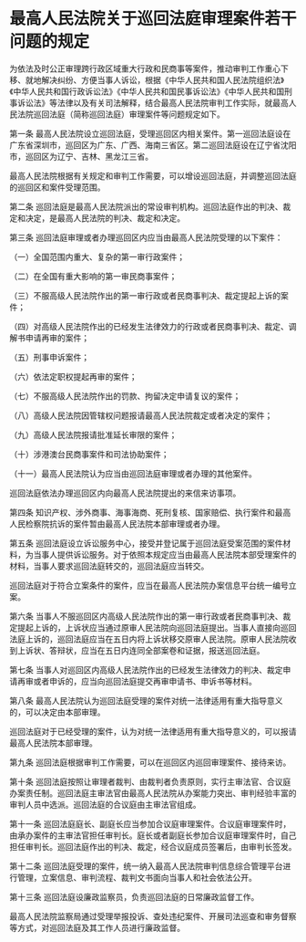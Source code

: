 # 最高人民法院关于巡回法庭审理案件若干问题的规定

为依法及时公正审理跨行政区域重大行政和民商事等案件，推动审判工作重心下移、就地解决纠纷、方便当事人诉讼，根据《中华人民共和国人民法院组织法》《中华人民共和国行政诉讼法》《中华人民共和国民事诉讼法》《中华人民共和国刑事诉讼法》等法律以及有关司法解释，结合最高人民法院审判工作实际，就最高人民法院巡回法庭（简称巡回法庭）审理案件等问题规定如下。

第一条 最高人民法院设立巡回法庭，受理巡回区内相关案件。第一巡回法庭设在广东省深圳市，巡回区为广东、广西、海南三省区。第二巡回法庭设在辽宁省沈阳市，巡回区为辽宁、吉林、黑龙江三省。

最高人民法院根据有关规定和审判工作需要，可以增设巡回法庭，并调整巡回法庭的巡回区和案件受理范围。

第二条 巡回法庭是最高人民法院派出的常设审判机构。巡回法庭作出的判决、裁定和决定，是最高人民法院的判决、裁定和决定。

第三条 巡回法庭审理或者办理巡回区内应当由最高人民法院受理的以下案件：

（一）全国范围内重大、复杂的第一审行政案件；

（二）在全国有重大影响的第一审民商事案件；

（三）不服高级人民法院作出的第一审行政或者民商事判决、裁定提起上诉的案件；

（四）对高级人民法院作出的已经发生法律效力的行政或者民商事判决、裁定、调解书申请再审的案件；

（五）刑事申诉案件；

（六）依法定职权提起再审的案件；

（七）不服高级人民法院作出的罚款、拘留决定申请复议的案件；

（八）高级人民法院因管辖权问题报请最高人民法院裁定或者决定的案件；

（九）高级人民法院报请批准延长审限的案件；

（十）涉港澳台民商事案件和司法协助案件；

（十一）最高人民法院认为应当由巡回法庭审理或者办理的其他案件。

巡回法庭依法办理巡回区内向最高人民法院提出的来信来访事项。

第四条 知识产权、涉外商事、海事海商、死刑复核、国家赔偿、执行案件和最高人民检察院抗诉的案件暂由最高人民法院本部审理或者办理。

第五条 巡回法庭设立诉讼服务中心，接受并登记属于巡回法庭受案范围的案件材料，为当事人提供诉讼服务。对于依照本规定应当由最高人民法院本部受理案件的材料，当事人要求巡回法庭转交的，巡回法庭应当转交。

巡回法庭对于符合立案条件的案件，应当在最高人民法院办案信息平台统一编号立案。

第六条 当事人不服巡回区内高级人民法院作出的第一审行政或者民商事判决、裁定提起上诉的，上诉状应当通过原审人民法院向巡回法庭提出。当事人直接向巡回法庭上诉的，巡回法庭应当在五日内将上诉状移交原审人民法院。原审人民法院收到上诉状、答辩状，应当在五日内连同全部案卷和证据，报送巡回法庭。

第七条 当事人对巡回区内高级人民法院作出的已经发生法律效力的判决、裁定申请再审或者申诉的，应当向巡回法庭提交再审申请书、申诉书等材料。

第八条 最高人民法院认为巡回法庭受理的案件对统一法律适用有重大指导意义的，可以决定由本部审理。

巡回法庭对于已经受理的案件，认为对统一法律适用有重大指导意义的，可以报请最高人民法院本部审理。

第九条 巡回法庭根据审判工作需要，可以在巡回区内巡回审理案件、接待来访。

第十条 巡回法庭按照让审理者裁判、由裁判者负责原则，实行主审法官、合议庭办案责任制。巡回法庭主审法官由最高人民法院从办案能力突出、审判经验丰富的审判人员中选派。巡回法庭的合议庭由主审法官组成。

第十一条 巡回法庭庭长、副庭长应当参加合议庭审理案件。合议庭审理案件时，由承办案件的主审法官担任审判长。庭长或者副庭长参加合议庭审理案件时，自己担任审判长。巡回法庭作出的判决、裁定，经合议庭成员签署后，由审判长签发。

第十二条 巡回法庭受理的案件，统一纳入最高人民法院审判信息综合管理平台进行管理，立案信息、审判流程、裁判文书面向当事人和社会依法公开。

第十三条 巡回法庭设廉政监察员，负责巡回法庭的日常廉政监督工作。

最高人民法院监察局通过受理举报投诉、查处违纪案件、开展司法巡查和审务督察等方式，对巡回法庭及其工作人员进行廉政监督。
